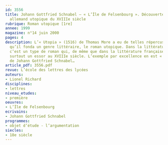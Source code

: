 ```yaml
---
id: 3556
title: Johann Gottfried Schnabel – « L’Île de Felsenbourg ». Découverte d’un roman
  allemand utopique du XVIIIe siècle
rubrique: Roman utopique [1re]
annee: 1999
magazine: n°14 juin 2000
pages: 4
description: L’« Utopia » (1516) de Thomas More a eu de telles répercussions en Europe
  qu’il fonda un genre littéraire, le roman utopique. Dans la littérature allemande,
  c’est un type de roman qui, de même que dans la littérature française, connaîtra
  surtout un essor au XVIIIe siècle. L’exemple par excellence en est « L’Île de Felsenbourg »,
  de Johann Gottfried Schnabel…
article_pdf: 3556.pdf
revue: L’école des lettres des lycées
auteurs:
- Lionel Richard
disciplines:
- lettres
niveau_etudes:
- première
oeuvres:
- L’Île de Felsenbourg
ecrivains:
- Johann Gottfried Schnabel
programmes:
- objet d’étude - l’argumentation
siecles:
- 18e siècle
---
```

